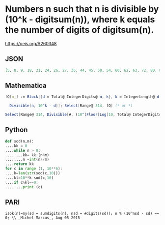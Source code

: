 # Numbers n such that n is divisible by \(10^k \- digitsum\(n\)\), where k equals the number of digits of digitsum\(n\)\.
https://oeis.org/A260348
## JSON
```JSON
[5, 8, 9, 18, 21, 24, 26, 27, 36, 44, 45, 50, 54, 60, 62, 63, 72, 80, 81, 86, 90, 108, 116, 117, 126, 132, 134, 135, 140, 144, 152, 153, 162, 170, 171, 180, 200, 204, 206, 207, 210, 216, 224, 225, 230, 234, 240, 242, 243, 252, 260, 261, 264, 270, 306, 312, 314]
```
## Mathematica
```Mathematica
fQ[n_] := Block[{d = Total@ IntegerDigits@ n, k}, k = IntegerLength@ d;
```
```Mathematica
  Divisible[n, 10^k - d]]; Select[Range@ 314, fQ] (* or *)
```
```Mathematica
Select[Range@ 314, Divisible[#, (10^(Floor[Log[10, Total@ IntegerDigits@ #]] + 1) - Total@ IntegerDigits@ #)] &] (* _Michael De Vlieger_, Aug 05 2015 *)
```
## Python
```Python
def sod(n,m):
....kk = 0
....while n > 0:
........kk= kk+(n%m)
........n =int(n//m)
....return kk
for c in range (1, 10**6):
....k=len(str(sod(c,10)))
....kl=10**k-sod(c,10)
....if c%kl==0:
........print (c)
```
## PARI
```PARI
isok(n)=my(sd = sumdigits(n), nsd = #digits(sd)); n % (10^nsd - sd) == 0; \\ _Michel Marcus_, Aug 05 2015
```
